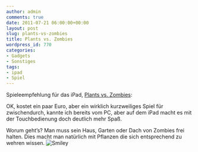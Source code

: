 ```yaml
---
author: admin
comments: true
date: 2011-07-21 06:00:00+00:00
layout: post
slug: plants-vs-zombies
title: Plants vs. Zombies
wordpress_id: 770
categories:
- Gadgets
- Sonstiges
tags:
- ipad
- Spiel
---
```


Spieleempfehlung für das iPad, [Plants vs. Zombies](http://itunes.apple.com/de/app/pflanzen-gegen-zombies/id350642635?mt=8): 

OK, kostet ein paar Euro, aber ein wirklich kurzweiliges Spiel für zwischendurch, kannte ich bereits vom PC, aber auf dem iPad macht es mit der Touchbedienung doch deutlich mehr Spaß.

Worum geht’s? Man muss sein Haus, Garten oder Dach von Zombies frei halten. Dies macht man natürlich mit Pflanzen die sich entsprechend zu wehren wissen. ![Smiley](https://andydunkel.net/assets/uploads/2011/07/wlEmoticon-smile4.png)
